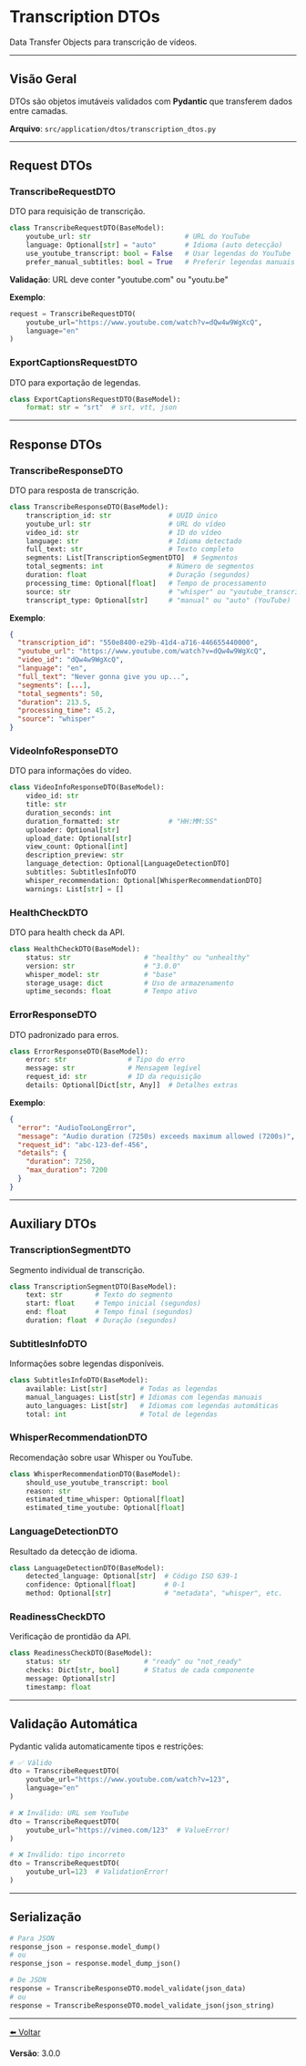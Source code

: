 # Transcription DTOs

Data Transfer Objects para transcrição de vídeos.

---

## Visão Geral

DTOs são objetos imutáveis validados com **Pydantic** que transferem dados entre camadas.

**Arquivo**: `src/application/dtos/transcription_dtos.py`

---

## Request DTOs

### TranscribeRequestDTO
DTO para requisição de transcrição.

```python
class TranscribeRequestDTO(BaseModel):
    youtube_url: str                       # URL do YouTube
    language: Optional[str] = "auto"       # Idioma (auto detecção)
    use_youtube_transcript: bool = False   # Usar legendas do YouTube
    prefer_manual_subtitles: bool = True   # Preferir legendas manuais
```

**Validação**: URL deve conter "youtube.com" ou "youtu.be"

**Exemplo**:
```python
request = TranscribeRequestDTO(
    youtube_url="https://www.youtube.com/watch?v=dQw4w9WgXcQ",
    language="en"
)
```

### ExportCaptionsRequestDTO
DTO para exportação de legendas.

```python
class ExportCaptionsRequestDTO(BaseModel):
    format: str = "srt"  # srt, vtt, json
```

---

## Response DTOs

### TranscribeResponseDTO
DTO para resposta de transcrição.

```python
class TranscribeResponseDTO(BaseModel):
    transcription_id: str              # UUID único
    youtube_url: str                   # URL do vídeo
    video_id: str                      # ID do vídeo
    language: str                      # Idioma detectado
    full_text: str                     # Texto completo
    segments: List[TranscriptionSegmentDTO]  # Segmentos
    total_segments: int                # Número de segmentos
    duration: float                    # Duração (segundos)
    processing_time: Optional[float]   # Tempo de processamento
    source: str                        # "whisper" ou "youtube_transcript"
    transcript_type: Optional[str]     # "manual" ou "auto" (YouTube)
```

**Exemplo**:
```json
{
  "transcription_id": "550e8400-e29b-41d4-a716-446655440000",
  "youtube_url": "https://www.youtube.com/watch?v=dQw4w9WgXcQ",
  "video_id": "dQw4w9WgXcQ",
  "language": "en",
  "full_text": "Never gonna give you up...",
  "segments": [...],
  "total_segments": 50,
  "duration": 213.5,
  "processing_time": 45.2,
  "source": "whisper"
}
```

### VideoInfoResponseDTO
DTO para informações do vídeo.

```python
class VideoInfoResponseDTO(BaseModel):
    video_id: str
    title: str
    duration_seconds: int
    duration_formatted: str            # "HH:MM:SS"
    uploader: Optional[str]
    upload_date: Optional[str]
    view_count: Optional[int]
    description_preview: str
    language_detection: Optional[LanguageDetectionDTO]
    subtitles: SubtitlesInfoDTO
    whisper_recommendation: Optional[WhisperRecommendationDTO]
    warnings: List[str] = []
```

### HealthCheckDTO
DTO para health check da API.

```python
class HealthCheckDTO(BaseModel):
    status: str                  # "healthy" ou "unhealthy"
    version: str                 # "3.0.0"
    whisper_model: str           # "base"
    storage_usage: dict          # Uso de armazenamento
    uptime_seconds: float        # Tempo ativo
```

### ErrorResponseDTO
DTO padronizado para erros.

```python
class ErrorResponseDTO(BaseModel):
    error: str               # Tipo do erro
    message: str             # Mensagem legível
    request_id: str          # ID da requisição
    details: Optional[Dict[str, Any]]  # Detalhes extras
```

**Exemplo**:
```json
{
  "error": "AudioTooLongError",
  "message": "Audio duration (7250s) exceeds maximum allowed (7200s)",
  "request_id": "abc-123-def-456",
  "details": {
    "duration": 7250,
    "max_duration": 7200
  }
}
```

---

## Auxiliary DTOs

### TranscriptionSegmentDTO
Segmento individual de transcrição.

```python
class TranscriptionSegmentDTO(BaseModel):
    text: str        # Texto do segmento
    start: float     # Tempo inicial (segundos)
    end: float       # Tempo final (segundos)
    duration: float  # Duração (segundos)
```

### SubtitlesInfoDTO
Informações sobre legendas disponíveis.

```python
class SubtitlesInfoDTO(BaseModel):
    available: List[str]        # Todas as legendas
    manual_languages: List[str] # Idiomas com legendas manuais
    auto_languages: List[str]   # Idiomas com legendas automáticas
    total: int                  # Total de legendas
```

### WhisperRecommendationDTO
Recomendação sobre usar Whisper ou YouTube.

```python
class WhisperRecommendationDTO(BaseModel):
    should_use_youtube_transcript: bool
    reason: str
    estimated_time_whisper: Optional[float]
    estimated_time_youtube: Optional[float]
```

### LanguageDetectionDTO
Resultado da detecção de idioma.

```python
class LanguageDetectionDTO(BaseModel):
    detected_language: Optional[str]  # Código ISO 639-1
    confidence: Optional[float]       # 0-1
    method: Optional[str]             # "metadata", "whisper", etc.
```

### ReadinessCheckDTO
Verificação de prontidão da API.

```python
class ReadinessCheckDTO(BaseModel):
    status: str                  # "ready" ou "not_ready"
    checks: Dict[str, bool]      # Status de cada componente
    message: Optional[str]
    timestamp: float
```

---

## Validação Automática

Pydantic valida automaticamente tipos e restrições:

```python
# ✅ Válido
dto = TranscribeRequestDTO(
    youtube_url="https://www.youtube.com/watch?v=123",
    language="en"
)

# ❌ Inválido: URL sem YouTube
dto = TranscribeRequestDTO(
    youtube_url="https://vimeo.com/123"  # ValueError!
)

# ❌ Inválido: tipo incorreto
dto = TranscribeRequestDTO(
    youtube_url=123  # ValidationError!
)
```

---

## Serialização

```python
# Para JSON
response_json = response.model_dump()
# ou
response_json = response.model_dump_json()

# De JSON
response = TranscribeResponseDTO.model_validate(json_data)
# ou
response = TranscribeResponseDTO.model_validate_json(json_string)
```

---

[⬅️ Voltar](../README.md)

**Versão**: 3.0.0